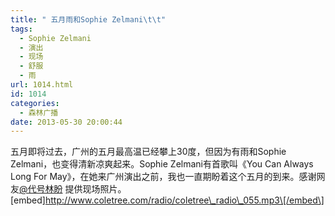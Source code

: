 ```yaml
---
title: " 五月雨和Sophie Zelmani\t\t"
tags:
  - Sophie Zelmani
  - 演出
  - 现场
  - 舒服
  - 雨
url: 1014.html
id: 1014
categories:
  - 森林广播
date: 2013-05-30 20:00:44
---
```


五月即将过去，广州的五月最高温已经攀上30度，但因为有雨和Sophie Zelmani，也变得清新凉爽起来。Sophie Zelmani有首歌叫《You Can Always Long For May》，在她来广州演出之前，我也一直期盼着这个五月的到来。感谢网友[@代号林盼](http://weibo.com/gerenty) 提供现场照片。   \[embed\]http://www.coletree.com/radio/coletree\_radio\_055.mp3\[/embed\]